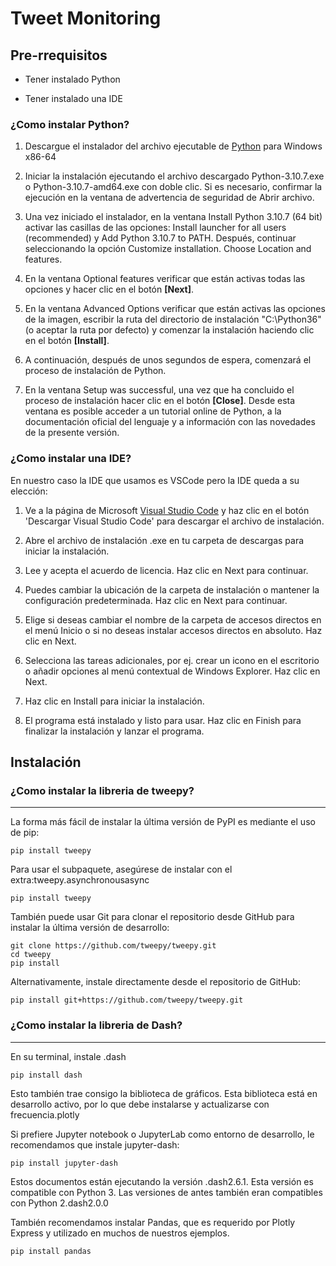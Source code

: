 # **Tweet Monitoring**

## **Pre-rrequisitos**

- Tener instalado Python

- Tener instalado una IDE

### **¿Como instalar Python?**

1. Descargue el instalador del archivo ejecutable de [Python](https://www.python.org/downloads/) para Windows x86-64

2. Iniciar la instalación ejecutando el archivo descargado Python-3.10.7.exe o
   Python-3.10.7-amd64.exe con doble clic. Si es necesario, confirmar la ejecución en la ventana de advertencia de seguridad de Abrir archivo.

3. Una vez iniciado el instalador, en la ventana Install Python 3.10.7 (64 bit) activar las casillas de las opciones: Install launcher for all users (recommended) y Add Python 3.10.7 to PATH. Después, continuar seleccionando la opción Customize installation. Choose Location and features.

4. En la ventana Optional features verificar que están activas todas las opciones y
   hacer clic en el botón **[Next]**.

5. En la ventana Advanced Options verificar que están activas las opciones de la imagen,
   escribir la ruta del directorio de instalación "C:\Python36" (o aceptar la ruta por defecto)
   y comenzar la instalación haciendo clic en el botón **[Install]**.

6. A continuación, después de unos segundos de espera, comenzará el proceso de instalación de Python.

7. En la ventana Setup was successful, una vez que ha concluido el proceso de instalación
   hacer clic en el botón **[Close]**. Desde esta ventana es posible acceder a un tutorial online de Python, a la documentación oficial del lenguaje y a información con las novedades de la presente versión.

### **¿Como instalar una IDE?**

En nuestro caso la IDE que usamos es VSCode pero la IDE queda a su elección:

1. Ve a la página de Microsoft [Visual Studio Code](https://code.visualstudio.com/) y haz clic en el botón 'Descargar Visual Studio Code' para descargar el archivo de instalación.

2. Abre el archivo de instalación .exe en tu carpeta de descargas para iniciar la
   instalación.

3. Lee y acepta el acuerdo de licencia. Haz clic en Next para continuar.

4. Puedes cambiar la ubicación de la carpeta de instalación o mantener la
   configuración predeterminada. Haz clic en Next para continuar.

5. Elige si deseas cambiar el nombre de la carpeta de accesos directos en el menú
   Inicio o si no deseas instalar accesos directos en absoluto. Haz clic en Next.

6. Selecciona las tareas adicionales, por ej. crear un icono en el escritorio o añadir opciones al menú contextual de Windows Explorer. Haz clic en Next.

7. Haz clic en Install para iniciar la instalación.

8. El programa está instalado y listo para usar. Haz clic en Finish para finalizar la instalación y lanzar el programa.

## **Instalación**

### **¿Como instalar la libreria de tweepy?**

---

La forma más fácil de instalar la última versión de PyPI es mediante el uso de pip:

```
pip install tweepy
```

Para usar el subpaquete, asegúrese de instalar con el extra:tweepy.asynchronousasync

```
pip install tweepy
```

También puede usar Git para clonar el repositorio desde GitHub para instalar la última versión de desarrollo:

```
git clone https://github.com/tweepy/tweepy.git
cd tweepy
pip install
```

Alternativamente, instale directamente desde el repositorio de GitHub:

```
pip install git+https://github.com/tweepy/tweepy.git
```

### **¿Como instalar la libreria de Dash?**

---

En su terminal, instale .dash

```
pip install dash
```

Esto también trae consigo la biblioteca de gráficos. Esta biblioteca está en desarrollo activo, por lo que debe instalarse y actualizarse con frecuencia.plotly

Si prefiere Jupyter notebook o JupyterLab como entorno de desarrollo, le recomendamos que instale jupyter-dash:

```
pip install jupyter-dash
```

Estos documentos están ejecutando la versión .dash2.6.1. Esta versión es compatible con Python 3. Las versiones de antes también eran compatibles con Python 2.dash2.0.0

También recomendamos instalar Pandas, que es requerido por Plotly Express y utilizado en
muchos de nuestros ejemplos.

```
pip install pandas
```
